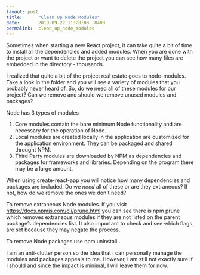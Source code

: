 ```yaml
---
layout: post
title:      "Clean Up Node Modules"
date:       2019-09-22 11:28:03 -0400
permalink:  clean_up_node_modules
---
```


Sometimes when starting a new React project, it can take quite a bit of time to install all the dependencies and added modules. When you are done with the project or want to delete the project you can see how many files are embedded in the directory - thousands. 

I realized that quite a bit of the project real estate goes to node-modules. Take a look in the folder and you will see a variety of modules that you probably never heard of. So, do we need all of these modules for our project? Can we remove and should we remove unused modules and packages?

 Node has 3 types of modules
  1. Core modules contain the bare minimum Node functionality and are necessary for the operation of Node. 
  2. Local modules are created locally in the application are customized for the application environment. They can be packaged and shared throught NPM. 
  3. Third Party modules are downloaded by NPM as dependencies and packages for frameworks and libraries.  Depending on the program there may be a large amount. 
  
	
When using create-react-app you will notice how many dependencies and packages are included. Do we *need* all of these or are they extraneous? If not, how do we remove the ones we don't need? 
	
To remove extraneous Node modules. If you visit https://docs.npmjs.com/cli/prune.html you can see there is npm prune which removes extraneous modules if they are not listed on the parent package’s dependencies list.
It also important to check and see which flags are set because they may negate the process.

To remove Node packages use npm uninstall <package name>.

I am an anti-clutter person so the idea that I can personally manage the modules and packages appeals to me. However, I am still not exactly sure if I should and since the impact is minimal, I will leave them for now.
